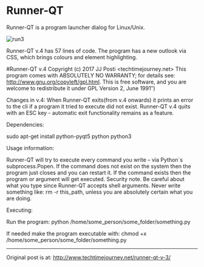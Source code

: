 # Runner-QT
Runner-QT is a program launcher dialog for Linux/Unix.

![run3](https://user-images.githubusercontent.com/29865797/29373412-d973584c-82b6-11e7-8cd0-da8f58903d4a.jpg)

Runner-QT v.4 has 57 lines of code. The program has a new outlook via CSS, which brings colours  and element highlighting. 

#Runner-QT v.4 Copyright (c) 2017 JJ Posti <techtimejourney.net>
This program comes with ABSOLUTELY NO WARRANTY;
for details see: http://www.gnu.org/copyleft/gpl.html.
This is free software, and you are welcome to redistribute it under GPL Version 2, June 1991″)

Changes in v.4:
When Runner-QT exits(from v.4 onwards) it prints an error to the cli if a program it tried to execute did not exist. Runner-QT v.4 quits with an ESC key - automatic exit functionality remains as a feature.

Dependencies:

sudo apt-get install python-pyqt5 python python3

Usage information:

Runner-QT will try to execute every command you write – via Python´s subprocess.Popen. If the command does not exist on the system then the program just closes and you can restart it. If the command exists then the program or argument will get executed. Security note. Be careful about what you type since Runner-QT accepts shell arguments. Never write something like: rm -r this_path, unless you are absolutely certain what you are doing.

Executing:

Run the program: python /home/some_person/some_folder/something.py

If needed make the program executable with: chmod +x /home/some_person/some_folder/something.py

__________________________
Original post is at:
http://www.techtimejourney.net/runner-qt-v-3/
